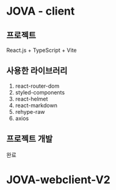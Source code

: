 # JOVA - client

## 프로젝트

React.js + TypeScript + Vite

## 사용한 라이브러리

1. react-router-dom
2. styled-components
3. react-helmet
4. react-markdown
5. rehype-raw
6. axios

## 프로젝트 개발

완료
# JOVA-webclient-V2
